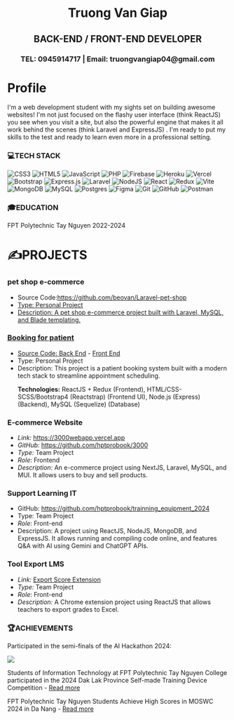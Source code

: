 
<h1 align="center">Truong Van Giap</h1>
<h2 align="center">BACK-END / FRONT-END DEVELOPER</h1>
<h3 align="center">TEL: 0945914717 | Email: truongvangiap04@gmail.com</h1>

<h1  align="left" >Profile</h1>
<p align="left">I'm a web development student with my sights set on building awesome websites! I'm not just focused on the flashy user interface (think ReactJS) you see when you visit a site, but also the powerful engine that makes it all work behind the scenes (think Laravel and ExpressJS) . I'm ready to put my skills to the test and ready to learn even more in a professional setting.
</p>
 <section>
    <h3>💻TECH STACK</h3>
<p><img src="https://img.shields.io/badge/css3-%231572B6.svg?style=for-the-badge&amp;logo=css3&amp;logoColor=white" alt="CSS3"> <img src="https://img.shields.io/badge/html5-%23E34F26.svg?style=for-the-badge&amp;logo=html5&amp;logoColor=white" alt="HTML5"> <img src="https://img.shields.io/badge/javascript-%23323330.svg?style=for-the-badge&amp;logo=javascript&amp;logoColor=%23F7DF1E" alt="JavaScript"> <img src="https://img.shields.io/badge/php-%23777BB4.svg?style=for-the-badge&amp;logo=php&amp;logoColor=white" alt="PHP"> <img src="https://img.shields.io/badge/firebase-%23039BE5.svg?style=for-the-badge&amp;logo=firebase" alt="Firebase"> <img src="https://img.shields.io/badge/heroku-%23430098.svg?style=for-the-badge&amp;logo=heroku&amp;logoColor=white" alt="Heroku"> <img src="https://img.shields.io/badge/vercel-%23000000.svg?style=for-the-badge&amp;logo=vercel&amp;logoColor=white" alt="Vercel"> <img src="https://img.shields.io/badge/bootstrap-%238511FA.svg?style=for-the-badge&amp;logo=bootstrap&amp;logoColor=white" alt="Bootstrap"> <img src="https://img.shields.io/badge/express.js-%23404d59.svg?style=for-the-badge&amp;logo=express&amp;logoColor=%2361DAFB" alt="Express.js"> <img src="https://img.shields.io/badge/laravel-%23FF2D20.svg?style=for-the-badge&amp;logo=laravel&amp;logoColor=white" alt="Laravel"> <img src="https://img.shields.io/badge/node.js-6DA55F?style=for-the-badge&amp;logo=node.js&amp;logoColor=white" alt="NodeJS"> <img src="https://img.shields.io/badge/react-%2320232a.svg?style=for-the-badge&amp;logo=react&amp;logoColor=%2361DAFB" alt="React"> <img src="https://img.shields.io/badge/redux-%23593d88.svg?style=for-the-badge&amp;logo=redux&amp;logoColor=white" alt="Redux"> <img src="https://img.shields.io/badge/vite-%23646CFF.svg?style=for-the-badge&amp;logo=vite&amp;logoColor=white" alt="Vite"> <img src="https://img.shields.io/badge/MongoDB-%234ea94b.svg?style=for-the-badge&amp;logo=mongodb&amp;logoColor=white" alt="MongoDB"> <img src="https://img.shields.io/badge/mysql-4479A1.svg?style=for-the-badge&amp;logo=mysql&amp;logoColor=white" alt="MySQL"> <img src="https://img.shields.io/badge/postgres-%23316192.svg?style=for-the-badge&amp;logo=postgresql&amp;logoColor=white" alt="Postgres"> <img src="https://img.shields.io/badge/figma-%23F24E1E.svg?style=for-the-badge&amp;logo=figma&amp;logoColor=white" alt="Figma"> <img src="https://img.shields.io/badge/git-%23F05033.svg?style=for-the-badge&amp;logo=git&amp;logoColor=white" alt="Git"> <img src="https://img.shields.io/badge/github-%23121011.svg?style=for-the-badge&amp;logo=github&amp;logoColor=white" alt="GitHub"> <img src="https://img.shields.io/badge/Postman-FF6C37?style=for-the-badge&amp;logo=postman&amp;logoColor=white" alt="Postman"></p>

  </section>

  <section>
    <h3>🎓EDUCATION</h3>
    <p>FPT Polytechnic Tay Nguyen 2022-2024</p>
  </section>
<h1>✍️PROJECTS</h1>
<section>
  <h3>pet shop e-commerce</h3>
  <ul>
    <li>Source Code:<a href="https://github.com/beovan/Laravel-pet-shop"/>https://github.com/beovan/Laravel-pet-shop</li>
    <li>Type: Personal Project</li>
    <li>Description: A pet shop e-commerce project built with Laravel, MySQL, and Blade templating.</li>
  </ul>
</section>

<section>
  <h3>Booking for patient</h3>  <ul>
   <li>Source Code: <a href="https://github.com/beovan/Backend-nodejs-Booking-care">Back End</a> -  <a href="https://github.com/beovan/Frontend-ReactJS-Booking-care">Front End</a></li>  
   <li>Type: Personal Project</li>  
   <li>Description: This project is a patient booking system built with a modern tech stack to streamline appointment scheduling.

**Technologies:** ReactJS + Redux (Frontend), HTML/CSS-SCSS/Bootstrap4 (Reactstrap) (Frontend UI), Node.js (Express) (Backend), MySQL (Sequelize) (Database)
</li>  
  </ul>
</section>

<section>
  <h3>E-commerce Website</h3>  
<ul dir="auto">
<li><em>Link:</em> <a href="https://3000webapp.vercel.app" rel="nofollow">https://3000webapp.vercel.app</a></li>
<li><em>GitHub:</em> <a href="https://github.com/hptprobook/3000">https://github.com/hptprobook/3000</a></li>
<li><em>Type:</em> Team Project</li>
<li><em>Role</em>: Frontend</li>
<li><em>Description:</em> An e-commerce project using NextJS, Laravel, MySQL, and MUI. It allows users to buy and sell products.</li>
</ul>
</section>
<section>
  <h3>Support Learning IT</h3>  <ul>
   <li>GitHub: <a href="https://github.com/hptprobook/trainning_equipment_2024">https://github.com/hptprobook/trainning_equipment_2024</a></li>  
   <li>Type: Team Project</li> 
<li><em>Role</em>: Front-end</li>
   <li>Description: A project using ReactJS, NodeJS, MongoDB, and ExpressJS. It allows running and compiling code online, and features Q&A with AI using Gemini and ChatGPT APIs.
</li>
  </ul>
</section>
<section>
  <h3>Tool Export LMS</h3>
 <ul dir="auto">
<li><em>Link:</em> <a href="https://chromewebstore.google.com/detail/export-score/nligchepkpodlccjkjliepebgloolfee?authuser=0&amp;hl=vi" rel="nofollow">Export Score Extension</a></li>
<li><em>Type:</em> Team Project</li>
<li><em>Role</em>: Front-end</li>
<li><em>Description:</em> A Chrome extension project using ReactJS that allows teachers to export grades to Excel.</li>
</ul>
  </ul>
</section>

  <section>
    <h3>🏆ACHIEVEMENTS</h3>
    <p>Participated in the semi-finals of the AI Hackathon 2024: </p>
   <img src="https://github.com/beovan/beovan/blob/main/FPT%20EDU%20HAKATHON%202024.jpg">
    <p>Students of Information Technology at FPT Polytechnic Tay Nguyen College participated in the 2024 Dak Lak Province Self-made Training Device Competition - <a href="https://feji.us/fuzh46">Read more</a></p>
       <p>FPT Polytechnic Tay Nguyen Students Achieve High Scores in MOSWC 2024 in Da Nang - <a href="https://caodang.fpt.edu.vn/tin-tuc-poly/tin-tay-nguyen/sinh-vien-fpt-polytechnic-tay-nguyen-dat-diem-cao-trong-ky-thi-moswc-2024-tai-da-nang.html?fbclid=IwZXh0bgNhZW0CMTEAAR3y_vH7d_xb--O4c4bH-4ucmhO2-mCVWgdqD2BdH3ey4aRXEPYZiTpYxyk_aem_XZ-6R2bJIGIEK506zKmdrg">Read more</a></p>

  </section>


